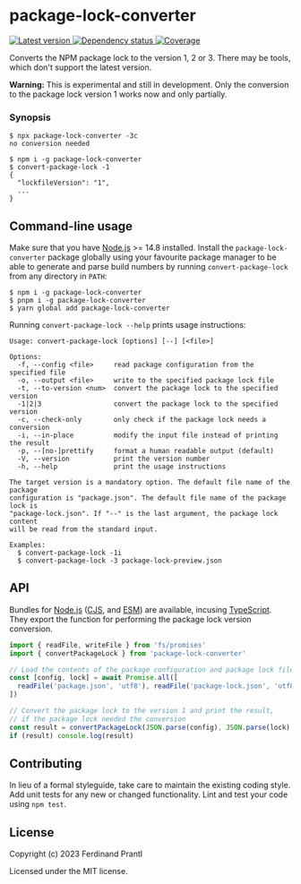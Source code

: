 # package-lock-converter

[![Latest version](https://img.shields.io/npm/v/package-lock-converter)
 ![Dependency status](https://img.shields.io/librariesio/release/npm/package-lock-converter)
](https://www.npmjs.com/package/package-lock-converter)
[![Coverage](https://codecov.io/gh/prantlf/package-lock-converter/branch/master/graph/badge.svg)](https://codecov.io/gh/prantlf/package-lock-converter)

Converts the NPM package lock to the version 1, 2 or 3. There may be tools, which don't support the latest version.

**Warning:** This is experimental and still in development. Only the conversion to the package lock version 1 works now and only partially.

### Synopsis

    $ npx package-lock-converter -3c
    no conversion needed

    $ npm i -g package-lock-converter
    $ convert-package-lock -1
    {
      "lockfileVersion": "1",
      ...
    }

## Command-line usage

Make sure that you have [Node.js] >= 14.8 installed. Install the `package-lock-converter` package globally using your favourite package manager to be able to generate and parse build numbers by running `convert-package-lock` from any directory in `PATH`:

    $ npm i -g package-lock-converter
    $ pnpm i -g package-lock-converter
    $ yarn global add package-lock-converter

Running `convert-package-lock --help` prints usage instructions:

    Usage: convert-package-lock [options] [--] [<file>]

    Options:
      -f, --config <file>     read package configuration from the specified file
      -o, --output <file>     write to the specified package lock file
      -t, --to-version <num>  convert the package lock to the specified version
      -1|2|3                  convert the package lock to the specified version
      -c, --check-only        only check if the package lock needs a conversion
      -i, --in-place          modify the input file instead of printing the result
      -p, --[no-]prettify     format a human readable output (default)
      -V, --version           print the version number
      -h, --help              print the usage instructions

    The target version is a mandatory option. The default file name of the package
    configuration is "package.json". The default file name of the package lock is
    "package-lock.json". If "--" is the last argument, the package lock content
    will be read from the standard input.

    Examples:
      $ convert-package-lock -1i
      $ convert-package-lock -3 package-lock-preview.json

## API

Bundles for [Node.js] ([CJS], and [ESM]) are available, incusing [TypeScript]. They export the function for performing the package lock version conversion.

```js
import { readFile, writeFile } from 'fs/promises'
import { convertPackageLock } from 'package-lock-converter'

// Load the contents of the package configuration and package lock files
const [config, lock] = await Promise.all([
  readFile('package.json', 'utf8'), readFile('package-lock.json', 'utf8')
])

// Convert the package lock to the version 1 and print the result,
// if the package lock needed the conversion
const result = convertPackageLock(JSON.parse(config), JSON.parse(lock), 1)
if (result) console.log(result)
```

## Contributing

In lieu of a formal styleguide, take care to maintain the existing coding style.  Add unit tests for any new or changed functionality. Lint and test your code using `npm test`.

## License

Copyright (c) 2023 Ferdinand Prantl

Licensed under the MIT license.

[Node.js]: https://nodejs.org/
[CJS]: https://blog.risingstack.com/node-js-at-scale-module-system-commonjs-require/#commonjstotherescue
[ESM]: https://hacks.mozilla.org/2018/03/es-modules-a-cartoon-deep-dive/#content-head
[TypeScript]: https://www.typescriptlang.org/
